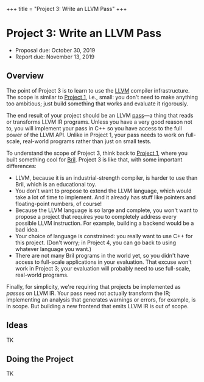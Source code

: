 +++
title = "Project 3: Write an LLVM Pass"
+++
# Project 3: Write an LLVM Pass

- Proposal due: October 30, 2019
- Report due: November 13, 2019


## Overview

The point of Project 3 is to learn to use the [LLVM][] compiler infrastructure.
The scope is similar to [Project 1][p1], i.e., small: you don't need to make anything too ambitious; just build something that works and evaluate it rigorously.

The end result of your project should be an LLVM [pass][llvm pass]—a thing that reads or transforms LLVM IR programs.
Unless you have a very good reason not to, you will implement your pass in C++ so you have access to the full power of the LLVM API.
Unlike in Project 1, your pass needs to work on full-scale, real-world programs rather than just on small tests.

To understand the scope of Project 3, think back to [Project 1][p1], where you built something cool for [Bril][].
Project 3 is like that, with some important differences:

- LLVM, because it is an industrial-strength compiler, is harder to use than Bril, which is an educational toy.
- You don't want to propose to extend the LLVM language, which would take a lot of time to implement. And it already has stuff like pointers and floating-point numbers, of course!
- Because the LLVM language is so large and complete, you won't want to propose a project that requires you to completely address every possible LLVM instruction. For example, building a backend would be a bad idea.
- Your choice of language is constrained: you really want to use C++ for this project. (Don't worry; in Project 4, you can go back to using whatever language you want.)
- There are not many Bril programs in the world yet, so you didn't have access to full-scale applications in your evaluation. That excuse won't work in Project 3; your evaluation will probably need to use full-scale, real-world programs.

Finally, for simplicity, we're requiring that projects be implemented as _passes_ on LLVM IR.
Your pass need not actually transform the IR; implementing an analysis that generates warnings or errors, for example, is in scope.
But building a new frontend that emits LLVM IR is out of scope.

[llvm]: https://llvm.org
[llvm pass]: http://llvm.org/docs/WritingAnLLVMPass.html
[bril]: https://github.com/sampsyo/bril/


## Ideas

TK


## Doing the Project

TK

[project]: @/project/_index.md
[p1]: @/project/1.md
